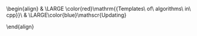 
\begin{align}
& \LARGE \color{red}\mathrm{{Templates\ of\ algorithms\ in\ cpp}}\\
& \LARGE\color{blue}\mathscr{Updating}

\end{align}

